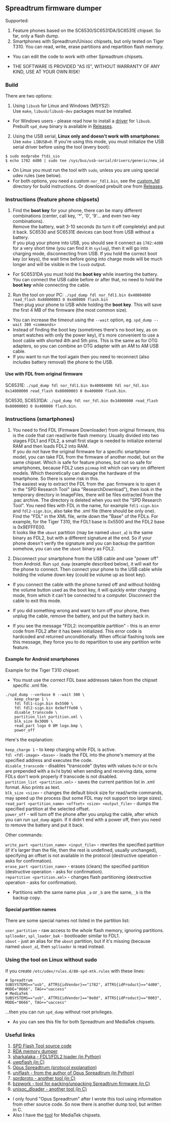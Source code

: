 ## Spreadtrum firmware dumper

Supported:

1. Feature phones based on the SC6530/SC6531DA/SC6531E chipset. So far, only a flash dump.
2. Smartphones with Spreadtrum/Unisoc chipsets, but only tested on Tiger T310. You can read, write, erase partitions and repartition flash memory.

* You can edit the code to work with other Spreadtrum chipsets.

* THE SOFTWARE IS PROVIDED "AS IS", WITHOUT WARRANTY OF ANY KIND, USE AT YOUR OWN RISK!

### Build

There are two options:

1. Using `libusb` for Linux and Windows (MSYS2):  
Use `make`, `libusb/libusb-dev` packages must be installed.

* For Windows users - please read how to install a [driver](https://github.com/libusb/libusb/wiki/Windows#driver-installation) for `libusb`. Prebuilt `spd_dump` binary is available in [Releases](https://github.com/ilyakurdyukov/spreadtrum_flash/releases).

2. Using the USB serial, **Linux only and doesn't work with smartphones**:  
Use `make LIBUSB=0`.
If you're using this mode, you must initialize the USB serial driver before using the tool (every boot):
```
$ sudo modprobe ftdi_sio
$ echo 1782 4d00 | sudo tee /sys/bus/usb-serial/drivers/generic/new_id
```

* On Linux you must run the tool with `sudo`, unless you are using special udev rules (see below).
* For both options, you need a custom `nor_fdl1.bin`, see the [custom_fdl](custom_fdl) directory for build instructions. Or download prebuilt one from [Releases](https://github.com/ilyakurdyukov/spreadtrum_flash/releases).

### Instructions (feature phone chipsets)

1. Find the **boot key** for your phone, there can be many different combinations (center, call key, '*', '0', '9'... and even two-key combinations).  
Remove the battery, wait 3-10 seconds (to turn it off completely) and put it back. SC6530 and SC6531E devices can boot from USB without a battery.  
If you plug your phone into USB, you should see it connect as `1782:4d00` for a very short time (you can find it in `syslog`), then it will go into charging mode, disconnecting from USB. If you hold the correct boot key (or keys), the wait time before going into charge mode will be much longer and will be visible in the `lsusb` output.

* For SC6531DA you must hold the **boot key** while inserting the battery. You can connect the USB cable before or after that, no need to hold the **boot key** while connecting the cable.

2. Run the tool on your PC:
`./spd_dump fdl nor_fdl1.bin 0x40004000 read_flash 0x80000003 0 0x400000 flash.bin`  
Then plug your phone to USB while holding the **boot key**.
This will save the first 4 MB of the firmware (the most common size).

* You can increase the timeout using the `--wait` option, eg. `spd_dump --wait 300 <commands>`
* Instead of finding the boot key (sometimes there's no boot key, as on smart watches with only the power key), it's more convenient to use a boot cable with shorted 4th and 5th pins. This is the same as for OTG adapters, so you can combine an OTG adapter with an AM to AM USB cable.
* If you want to run the tool again then you need to reconnect (also includes battery removal) the phone to the USB.

#### Use with FDL from original firmware

SC6531E: `./spd_dump fdl nor_fdl1.bin 0x40004000 fdl nor_fdl.bin 0x14000000 read_flash 0x80000003 0 0x400000 flash.bin`.

SC6530, SC6531DA: `./spd_dump fdl nor_fdl.bin 0x34000000 read_flash 0x80000003 0 0x400000 flash.bin`.

### Instructions (smartphones)

1. You need to find FDL (Firmware Downloader) from original firmware, this is the code that can read/write flash memory. Usually divided into two stages FDL1 and FDL2, a small first stage is needed to initialize external RAM and then loads FDL2 into RAM.  
If you do not have the original firmware for a specific smartphone model, you can take FDL from the firmware of another model, but on the same chipset. Which is safe for feature phones, but not so safe for smartphones, because FDL2 uses `pinmap` init which can vary on different models. Which theoretically can damage the hardware of the smartphone. So there is some risk in this.  
The easiest way to extract the FDL from the .pac firmware is to open it in the "SPD Research Tool" (aka "ResearchDownload"), then look in the temporary directory in ImageFiles, there will be files extracted from the .pac archive. The directory is deleted when you exit the "SPD Research Tool". You need files with FDL in the name, for example `fdl1-sign.bin` and `fdl2-sign.bin`, also take the .xml file (there should be only one).
Find the "FDL" in the XML file, write down the "Base" of the FDLs. For example, for the Tiger T310, the FDL1 base is 0x5500 and the FDL2 base is 0x9EFFFE00.  
It looks like the `uboot` partition (may be named `uboot_a`) is the same binary as FDL2, but with a different signature at the end. So if your phone doesn't verify the signature and you can backup the partition somehow, you can use the `uboot` binary as FDL2.

2. Disconnect your smartphone from the USB cable and use "power off" from Android. Run `spd_dump` (example described below), it will wait for the phone to connect. Then connect your phone to the USB cable while holding the volume down key (could be volume up as boot key).

* If you connect the cable with the phone turned off and without holding the volume button used as the boot key, it will quickly enter charging mode, from which it can't be connected to a computer. Disconnect the cable to exit this mode.

* If you did something wrong and want to turn off your phone, then unplug the cable, remove the battery, and put the battery back in.

* If you see the message "FDL2: incompatible partition" - this is an error code from FDL2 after it has been initialized. This error code is hardcoded and returned unconditionally. When official flashing tools see this message, they force you to do repartition to use any partition write feature.

#### Example for Android smartphones

Example for the Tiger T310 chipset:

* You must use the correct FDL base addresses taken from the chipset specific .xml file.

```
./spd_dump --verbose 0 --wait 300 \
	keep_charge 1 \
	fdl fdl1-sign.bin 0x5500 \
	fdl fdl2-sign.bin 0x9efffe00 \
	disable_transcode \
	partition_list partition.xml \
	blk_size 0x3000 \
	read_part logo 0 8M logo.bmp \
	power_off
```

Here's the explanation:

`keep_charge 1` - to keep charging while FDL is active.  
`fdl <fdl-image> <base>` - loads the FDL into the phone's memory at the specified address and executes the code.  
`disable_transcode` - disables "transcode" (bytes with values `0x7d` or `0x7e` are prepended with a `0x7d` byte) when sending and receiving data, some FDLs don't work properly if transcode is not disabled.  
`partition_list <partition.xml>` - saves the current partition list in .xml format. Also prints as text.  
`blk_size <size>` - changes the default block size for read/write commands, may speed up the process (but some FDL may not support too large sizes).  
`read_part <partition_name> <offset> <size> <output_file>` - dumps the specified partition at the selected offset.  
`power_off` - will turn off the phone after you unplug the cable, after which you can run `spd_dump` again. If it didn't end with a power off, then you need to remove the battery and put it back.  

Other commands:

`write_part <partition_name> <input_file>` - rewrites the specified partition (if it's larger than the file, then the rest is undefined, usually unchanged), specifying an offset is not available in the protocol (destructive operation - asks for confirmation).  
`erase_part <partition_name>` - erases (clears) the specified partition (destructive operation - asks for confirmation).  
`repartition <partition.xml>` - changes flash partitioning (destructive operation - asks for confirmation).  

* Partitions with the same name plus `_a` or `_b` are the same, `_b` is the backup copy.

#### Special partition names

There are some special names not listed in the partition list:

`user_partition` - raw access to the whole flash memory, ignoring partitions.  
`splloader`, `spl_loader_bak` - bootloader similar to FDL1.  
`uboot` - just an alias for the `uboot` partition, but if it's missing (because named `uboot_a`), then `splloader` is read instead.  

### Using the tool on Linux without sudo

If you create `/etc/udev/rules.d/80-spd-mtk.rules` with these lines:
```
# Spreadtrum
SUBSYSTEMS=="usb", ATTRS{idVendor}=="1782", ATTRS{idProduct}=="4d00", MODE="0666", TAG+="uaccess"
# MediaTek
SUBSYSTEMS=="usb", ATTRS{idVendor}=="0e8d", ATTRS{idProduct}=="0003", MODE="0666", TAG+="uaccess"
```
...then you can run `spd_dump` without root privileges.

* As you can see this file for both Spreadtrum and MediaTek chipsets.

### Useful links

1. [SPD Flash Tool source code](https://spdflashtool.com/source/spd-tool-source-code)
2. [RDA memory dumper](https://github.com/ihewitt/ivrtrack/blob/main/util/dump.c)
3. [sharkalaka - FDL1/FDL2 loader (in Python)](https://github.com/fxsheep/sharkalaka)
4. [uwpflash (in C)](https://github.com/Mani-Sadhasivam/uwpflash)
5. [Opus Spreadtrum (protocol explanation)](https://chronovir.us/2021/12/18/Opus-Spreadtrum/)
6. [uniflash - from the author of Opus Spreadtrum (in Python)](https://gitlab.com/suborg/uniflash)
7. [sprdproto - another tool (in C)](https://github.com/kagaimiq/sprdproto)
8. [bzpwork - tool for packing/unpacking Spreadtrum firmware (in C)](https://github.com/ilyazx/bzpwork)
9. [unisoc_dloader - another tool (in C)](https://github.com/amitv87/unisoc_dloader)

* I only found "Opus Spreadtrum" after I wrote this tool using information from other source code. So now there is another dump tool, but written in C.
* Also I have the [tool](https://github.com/ilyakurdyukov/mediatek_flash) for MediaTek chipsets.

